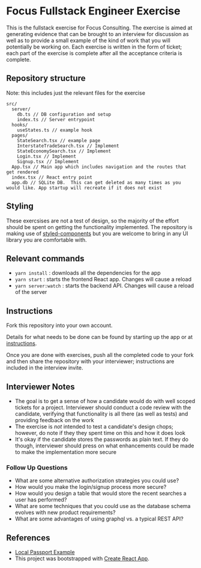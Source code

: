 # Focus Fullstack Engineer Exercise

This is the fullstack exercise for Focus Consulting.  The exercise is aimed at generating evidence that can be brought to an interview for discussion as well as to provide a small example of the kind of work that you will potentially be working on.  Each exercise is written in the form of ticket; each part of the exercise is complete after all the acceptance criteria is complete.

## Repository structure

Note: this includes just the relevant files for the exercise

```
src/
  server/
    db.ts // DB configuration and setup
    index.ts // Server entrypoint
  hooks/
    useStates.ts // example hook
  pages/
    StateSearch.tsx // example page
    InterstateTradeSearch.tsx // Implement
    StateEconomySearch.tsx // Implement
    Login.tsx // Implement
    Signup.tsx // Implement
  App.tsx // Main app which includes navigation and the routes that get rendered
  index.tsx // React entry point
  app.db // SQLite DB.  This can get deleted as many times as you would like. App startup will recreate if it does not exist
```

## Styling

These exercsises are not a test of design, so the majority of the effort should be spent on getting the functionality implemented.  The repository is making use of [styled-components](https://styled-components.com/) but you are welcome to bring in any UI library you are comfortable with.

## Relevant commands

- `yarn install` : downloads all the dependencies for the app
- `yarn start` : starts the frontend React app.  Changes will cause a reload
- `yarn server:watch` : starts the backend API.  Changes will cause a reload of the server

## Instructions

Fork this repository into your own account.

Details for what needs to be done can be found by starting up the app or at [instructions](./src/pages/instructions.md).

Once you are done with exercises, push all the completed code to your fork and then share the repository with your interviewer; instructions are included in the interview invite.

## Interviewer Notes

- The goal is to get a sense of how a candidate would do with well scoped tickets for a project.  Interviewer should conduct a code review with the candidate, verifying that functionality is all there (as well as tests) and providing feedback on the work
- The exercise is *not* intended to test a candidate's design chops; however, do note if they they spent time on this and how it does look
- It's okay if the candidate stores the passwords as plain text.  If they do though, interviewer should press on what enhancements could be made to make the implementation more secure

### Follow Up Questions

- What are some alternative authorization strategies you could use?
- How would you make the login/signup process more secure?
- How would you design a table that would store the recent searches a user has performed?
- What are some techniques that you could use as the database schema evolves with new product requirements?
- What are some advantages of using graphql vs. a typical REST API?

## References

- [Local Passport Example](https://github.com/microsoft/TypeScript-Node-Starter/blob/master/src/config/passport.ts)
- This project was bootstrapped with [Create React App](https://github.com/facebook/create-react-app).
